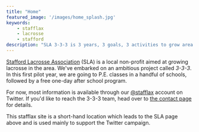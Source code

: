 ```yaml
---
title: "Home"
featured_image: '/images/home_splash.jpg'
keywords:
    - stafflax
    - lacrosse
    - stafford
description: "SLA 3-3-3 is 3 years, 3 goals, 3 activities to grow area lacrosse."
---
```


[Stafford Lacrosse Association](http://staffordyouthlacrosse.com) (SLA)
is a local non-profit aimed at growing lacrosse in the area. We've
embarked on an ambitious project called *3-3-3*. In this first pilot year,
we are going to P.E. classes in a handful of schools, followed by a
free one-day after school program.

For now, most information is available through our
[@stafflax](https://twitter.com/stafflax) account on
Twitter. If you'd like to reach the 3-3-3 team, head over
to [the contact page](/contact) for details.

This stafflax site is a short-hand location which leads to the SLA
page above and is used mainly to support the Twitter campaign.